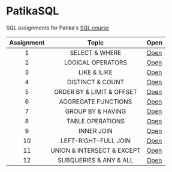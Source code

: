 # PatikaSQL

SQL assignments for Patika's [SQL course](https://academy.patika.dev/tr/courses/sql)

| Assignment |           Topic            | Open                    |
| :--------: | :------------------------: | ----------------------- |
|     1      |       SELECT & WHERE       | [Open](./assignment-1/) |
|     2      |     LOGICAL OPERATORS      | [Open](./assignment-2/) |
|     3      |        LIKE & ILIKE        | [Open](./assignment-3/) |
|     4      |      DISTINCT & COUNT      | [Open](./assignment-4/) |
|     5      | ORDER BY & LIMIT & OFFSET  | [Open](./assignment-5/) |
|     6      |    AGGREGATE FUNCTIONS     | [Open](./assignment-6/) |
|     7      |     GROUP BY & HAVING      | [Open](./assignment-7/) |
|     8      |      TABLE OPERATIONS      | [Open](./assignment-8/) |
|     9      |         INNER JOIN         | [Open](./assignment-9/) |
|     10     |    LEFT-RIGHT-FULL JOIN    | [Open](./assignment-10) |
|     11     | UNION & INTERSECT & EXCEPT | [Open](./assignment-11) |
|     12     |   SUBQUERIES & ANY & ALL   | [Open](./assignment-12) |
